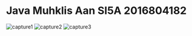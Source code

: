 # Java Muhklis Aan SI5A 2016804182
![capture1](https://user-images.githubusercontent.com/47075515/51801373-4d978280-226f-11e9-8b33-74672966a220.JPG)
![capture2](https://user-images.githubusercontent.com/47075515/51801374-4d978280-226f-11e9-91b2-6e3011659aa4.JPG)
![capture3](https://user-images.githubusercontent.com/47075515/51801375-4e301900-226f-11e9-96ad-83aa70ea1ecf.JPG)

